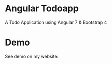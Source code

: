 # Angular Todoapp
A Todo Application using Angular 7 & Bootstrap 4


# Demo

See demo on my website: 
